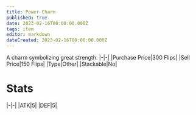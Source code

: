 ```yaml
---
title: Power Charm
published: true
date: 2023-02-16T00:00:00.000Z
tags: item
editor: markdown
dateCreated: 2023-02-16T00:00:00.000Z
---
```


A charm symbolizing great strength.
|-|-|
|Purchase Price|300 Flips|
|Sell Price|150 Flips|
|Type|Other|
|Stackable|No|

# Stats
|-|-|
|ATK|5|
|DEF|5|
